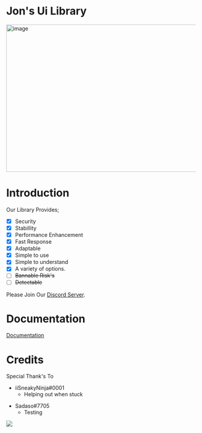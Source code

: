 # Jon's Ui Library
<img width="612" height="392" alt="image" src="https://github.com/user-attachments/assets/111cb392-38bf-4286-a529-27b07ad93748" />

# Introduction
Our Library Provides;
- [x] Security
- [x] Stabillity
- [x] Performance Enhancement
- [x] Fast Response
- [x] Adaptable
- [x] Simple to use
- [x] Simple to understand
- [x] A variety of options.
- [ ] ~~Bannable Risk's~~
- [ ] ~~Detectable~~

Please Join Our [Discord Server](https://discord.gg/rEajMcPKuy).

# Documentation
[Documentation](Documentation.md)
# Credits
Special Thank's To
- iiSneakyNinja#0001
  - Helping out when stuck
* Sadaso#7705
  - Testing

<img src='https://blog.oat.zone/content/images/size/w2000/2022/04/lua.png'>
